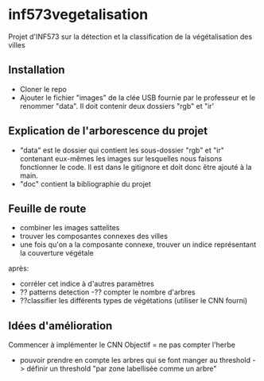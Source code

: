 # inf573vegetalisation
Projet d'INF573 sur la détection et la classification de la végétalisation des villes

## Installation
- Cloner le repo
- Ajouter le fichier "images" de la clée USB fournie par le professeur et le renommer "data". Il doit contenir deux dossiers "rgb" et "ir'

## Explication de l'arborescence du projet
- "data" est le dossier qui contient les sous-dossier "rgb" et "ir" contenant eux-mêmes les images sur lesquelles nous faisons fonctionner le code. Il est dans le gitignore et doit donc être ajouté à la main.
- "doc" contient la bibliographie du projet


## Feuille de route
- combiner les images sattelites 
- trouver les composantes connexes des villes
- une fois qu'on a la composante connexe, trouver un indice représentant la couverture végétale

après:
- corréler cet indice à d'autres paramètres
- ?? patterns detection 
 -?? compter le nombre d'arbres 
- ??classifier les différents types de végétations (utiliser le CNN fourni)


## Idées d'amélioration
Commencer à implémenter le CNN
Objectif = ne pas compter l'herbe
+ pouvoir prendre en compte les arbres qui se font manger au threshold -> définir un threshold "par zone labellisée comme un arbre"
